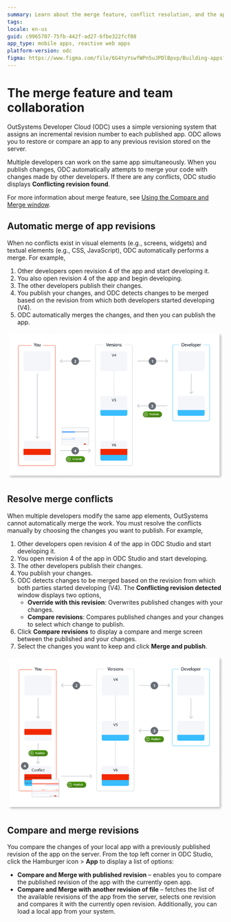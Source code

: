 ```yaml
---
summary: Learn about the merge feature, conflict resolution, and the app comparison.
tags:
locale: en-us
guid: c9965707-75fb-442f-ad27-6fbe322fcf08
app_type: mobile apps, reactive web apps
platform-version: odc
figma: https://www.figma.com/file/6G4tyYswfWPn5uJPDlBpvp/Building-apps?type=design&node-id=4002%3A219&mode=design&t=upO9mxr7in19rYkC-1
---
```


# The merge feature and team collaboration

OutSystems Developer Cloud (ODC) uses a simple versioning system that assigns an incremental revision number to each published app. ODC allows you to restore or compare an app to any previous revision stored on the server.

Multiple developers can work on the same app simultaneously. When you publish changes, ODC automatically attempts to merge your code with changes made by other developers. If there are any conflicts, ODC studio displays **Conflicting revision found**.

For more information about merge feature, see [Using the Compare and Merge window](<intro.md>).

## Automatic merge of app revisions

When no conflicts exist in visual elements (e.g., screens, widgets) and textual elements (e.g., CSS, JavaScript), ODC automatically performs a merge. For example,<br/>

1. Other developers open revision 4 of the app and start developing it.
1. You also open revision 4 of the app and begin developing.
1. The other developers publish their changes.
1. You publish your changes, and ODC detects changes to be merged based on the revision from which both developers started developing (V4).
1. ODC automatically merges the changes, and then you can publish the app.

![Automatic merge app revisions](images/automatic-merge-app-versions-diag.png)

## Resolve merge conflicts

When multiple developers modify the same app elements, OutSystems cannot automatically merge the work. You must resolve the conflicts manually by choosing the changes you want to publish. For example,<br/>

1. Other developers open revision 4 of the app in ODC Studio and start developing it.
1. You open revision 4 of the app in ODC Studio and start developing.
1. The other developers publish their changes.
1. You publish your changes.
1. ODC detects changes to be merged based on the revision from which both parties started developing (V4). The **Conflicting revision detected** window displays two options,
    * **Override with this revision**: Overwrites published changes with your changes.
    * **Compare revisions**: Compares published changes and your changes to select which change to publish.
1. Click **Compare revisions** to display a compare and merge screen between the published and your changes.
1. Select the changes you want to keep and click **Merge and publish**.

![Resolve merge conflicts](images/resolve-merge-conflicts-diag.png)

## Compare and merge revisions

You compare the changes of your local app with a previously published revision of the app on the server. From the top left corner in ODC Studio, click the Hamburger icon > **App** to display a list of options:

* **Compare and Merge with published revision** – enables you to compare the published revision of the app with the currently open app.
* **Compare and Merge with another revision of file** –  fetches the list of the available revisions of the app from the server, selects one revision and compares it with the currently open revision. Additionally, you can load a local app from your system.
